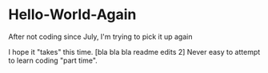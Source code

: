 # Hello-World-Again
After not coding since July, I'm trying to pick it up again

I hope it "takes" this time.  [bla bla bla readme edits 2] Never easy to attempt to learn coding "part time".
